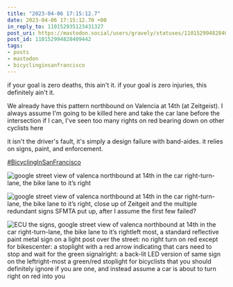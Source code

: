 ```yaml
---
title: "2023-04-06 17:15:12.7"
date: 2023-04-06 17:15:12.70 +00
in_reply_to: 110152935123431327
post_uri: https://mastodon.social/users/gravely/statuses/110152994828409442
post_id: 110152994828409442
tags:
- posts
- mastodon
- bicyclinginsanfrancisco
---
```

if your goal is zero deaths, this ain't it. if your goal is zero injuries, this definitely ain't it.

We already have this pattern northbound on Valencia at 14th (at Zeitgeist). I always assume I'm going to be killed here and take the car lane before the intersection if I can, I've seen too many rights on red bearing down on other cyclists here

it isn't the driver's fault, it's simply a design failure with band-aides. it relies on signs, paint, and enforcement.

[#BicyclingInSanFrancisco](https://mastodon.social/tags/BicyclingInSanFrancisco)


![google street view of valenca northbound at 14th in the car right-turn-lane, the bike lane to it’s right](/images/110152994276291757.png)

![google street view of valenca northbound at 14th in the car right-turn-lane, the bike lane to it’s right, close up of Zeitgeit and the multiple redundant signs SFMTA put up, after I assume the first few failed?](/images/110152993751583303.png)

![ECU the signs, google street view of valenca northbound at 14th in the car right-turn-lane, the bike lane to it’s rightleft most, a standard reflective paint metal sign on a light post over the street: no right turn on red except for bikescenter: a stoplight with a red arrow indicating that cars need to stop and wait for the green signalright: a back-lit LED version of same sign on the leftright-most a green/red stoplight for bicyclists that you should definitely ignore if you are one, and instead assume a car is about to turn right on red into you](/images/110152994555202924.png)

